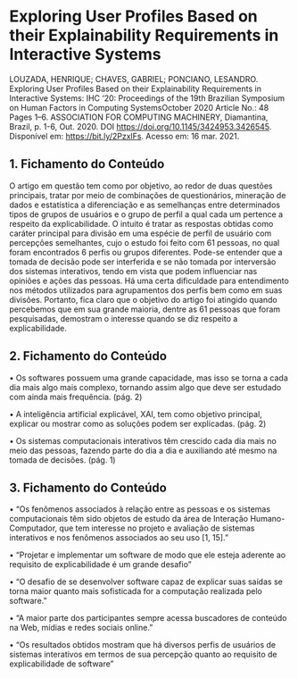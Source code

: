 # Exploring User Profiles Based on their Explainability Requirements in Interactive Systems
LOUZADA, HENRIQUE; CHAVES, GABRIEL; PONCIANO, LESANDRO. Exploring User Profiles Based on their Explainability Requirements in Interactive Systems: IHC ‘20: Proceedings of the 19th Brazilian Symposium on Human Factors in Computing SystemsOctober 2020 Article No.: 48 Pages 1–6. ASSOCIATION FOR COMPUTING MACHINERY, Diamantina, Brazil, p. 1-6, Out. 2020. DOI https://doi.org/10.1145/3424953.3426545. Disponível em: https://bit.ly/2PzxlFs. Acesso em: 16 mar. 2021.
## 1.	Fichamento do Conteúdo
O artigo em questão tem como por objetivo, ao redor de duas questões principais, tratar por meio de combinações de questionários, mineração de dados e estatística a diferenciação e as semelhanças entre determinados tipos de grupos de usuários e o grupo de perfil a qual cada um pertence a respeito da explicabilidade. O intuito é tratar as respostas obtidas como caráter principal para divisão em uma espécie de perfil de usuário com percepções semelhantes, cujo o estudo foi feito com 61 pessoas, no qual foram encontrados 6 perfis ou grupos diferentes.
Pode-se entender que a tomada de decisão pode ser interferida e se não tomada por interversão dos sistemas interativos, tendo em vista que podem influenciar nas opiniões e ações das pessoas. Há uma certa dificuldade para entendimento nos métodos utilizados para agrupamentos dos perfis bem como em suas divisões. Portanto, fica claro que o objetivo do artigo foi atingido quando percebemos que em sua grande maioria, dentre as 61 pessoas que foram pesquisadas, demostram o interesse quando se diz respeito a explicabilidade.
## 2.	Fichamento do Conteúdo
•	Os softwares possuem uma grande capacidade, mas isso se torna a cada dia mais algo mais complexo, tornando assim algo que deve ser estudado com ainda mais frequência. (pág. 2)

•	A inteligência artificial explicável, XAI, tem como objetivo principal, explicar ou mostrar como as soluções podem ser explicadas. (pág. 2)

•	Os sistemas computacionais interativos têm crescido cada dia mais no meio das pessoas, fazendo parte do dia a dia e auxiliando até mesmo na tomada de decisões. (pág. 1)

## 3.	Fichamento do Conteúdo
•	“Os fenômenos associados à relação entre as pessoas e os sistemas computacionais têm sido objetos de estudo da área de Interação Humano-Computador, que tem interesse no projeto e avaliação de sistemas interativos e nos fenômenos associados ao seu uso [1, 15].”

•	“Projetar e implementar um software de modo que ele esteja aderente ao requisito de explicabilidade é um grande desafio”

•	“O desafio de se desenvolver software capaz de explicar suas saídas se torna maior quanto mais sofisticada for a computação realizada pelo software.”

•	“A maior parte dos participantes sempre acessa buscadores de conteúdo na Web, mídias e redes sociais online.”

•	“Os resultados obtidos mostram que há diversos perfis de usuários de sistemas interativos em termos de sua percepção quanto ao requisito de explicabilidade de software”
